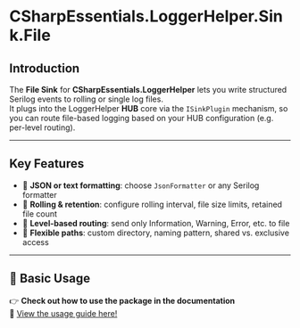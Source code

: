 ﻿# CSharpEssentials.LoggerHelper.Sink.File


## Introduction

The **File Sink** for **CSharpEssentials.LoggerHelper** lets you write structured Serilog events to rolling or single log files.  
It plugs into the LoggerHelper **HUB** core via the `ISinkPlugin` mechanism, so you can route file-based logging based on your HUB configuration (e.g. per-level routing).

---

## Key Features

- 📝 **JSON or text formatting**: choose `JsonFormatter` or any Serilog formatter  
- 📂 **Rolling & retention**: configure rolling interval, file size limits, retained file count  
- 🔀 **Level-based routing**: send only Information, Warning, Error, etc. to file  
- 🔧 **Flexible paths**: custom directory, naming pattern, shared vs. exclusive access  

---

## 🚀 Basic Usage

👉 **Check out how to use the package in the documentation**  
📖 [View the usage guide here!](https://github.com/alexbypa/CSharp.Essentials/tree/main/CSharpEssentials.LoggerHelper/doc.md)
